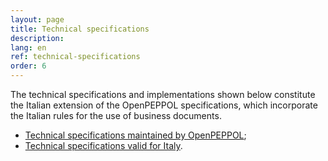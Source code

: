 ```yaml
---
layout: page
title: Technical specifications
description: 
lang: en
ref: technical-specifications
order: 6
---
```


The technical specifications and implementations shown below constitute the Italian extension of the OpenPEPPOL specifications, which incorporate the Italian rules for the use of business documents.

- [Technical specifications maintained by OpenPEPPOL](https://peppol.eu/downloads/);
- [Technical specifications valid for Italy](https://notier.regione.emilia-romagna.it/docs/).